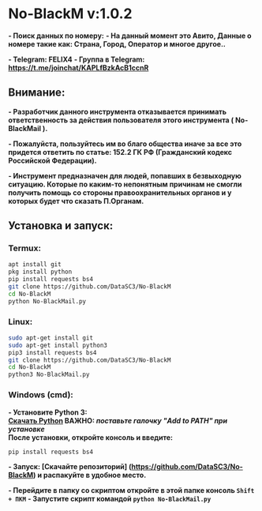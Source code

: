 # No-BlackM v:1.0.2
     
**- Поиск данных по номеру:**
**- На данный момент это Авито, Данные о номере такие как: Страна, Город, Оператор
и многое другое..**

**- Telegram: FELIX4**
**- Группа в Telegram: https://t.me/joinchat/KAPLfBzkAcB1ccnR**

## Внимание:
**- Разработчик данного инструмента отказывается принимать 
ответственность за действия 
пользователя этого инструмента ( No-BlackMail ).**

**- Пожалуйста, пользуйтесь им во благо общества 
иначе за все это придется ответить по статье: 152.2 ГК РФ (Гражданский кодекс Российской Федерации).**

**- Инструмент предназначен для людей, попавших в безвыходную ситуацию. Которые по каким-то непонятным причинам не смогли получить
помощь со стороны правоохранительных органов и у которых будет что сказать П.Органам.**       

## Установка и запуск:
### Termux:
```Bash
apt install git 
pkg install python
pip install requests bs4 
git clone https://github.com/DataSC3/No-BlackM
cd No-BlackM
python No-BlackMail.py
``` 
### Linux:
```Bash
sudo apt-get install git 
sudo apt-get install python3
pip3 install requests bs4 
git clone https://github.com/DataSC3/No-BlackM
cd No-BlackM
python3 No-BlackMail.py
```
### Windows (cmd):
**- Установите Python 3:\
[Скачать Python](https://www.python.org/downloads/)  ВАЖНО: _поставьте галочку "Add to PATH" при установке_\
После установки, откройте консоль и введите:**
```Bash
pip install requests bs4
```
**- Запуск:
[Скачайте репозиторий] (https://github.com/DataSC3/No-BlackM) и распакуйте в удобное место.**

**- Перейдите в папку со скриптом откройте в этой папке консоль `Shift + ПКМ`**
**- Запустите скрипт командой `python No-BlackMail.py`**
